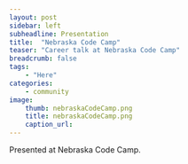 ```yaml
---
layout: post
sidebar: left
subheadline: Presentation
title:  "Nebraska Code Camp"
teaser: "Career talk at Nebraska Code Camp"
breadcrumb: false
tags:
    - "Here"
categories:
    - community
image:
    thumb: nebraskaCodeCamp.png
    title: nebraskaCodeCamp.png
    caption_url:
---
```

Presented at Nebraska Code Camp.
